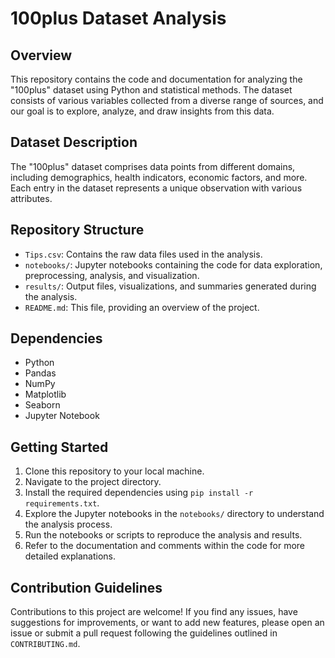 # 100plus Dataset Analysis

## Overview
This repository contains the code and documentation for analyzing the "100plus" dataset using Python and statistical methods. The dataset consists of various variables collected from a diverse range of sources, and our goal is to explore, analyze, and draw insights from this data.

## Dataset Description
The "100plus" dataset comprises data points from different domains, including demographics, health indicators, economic factors, and more. Each entry in the dataset represents a unique observation with various attributes.

## Repository Structure
- `Tips.csv`: Contains the raw data files used in the analysis.
- `notebooks/`: Jupyter notebooks containing the code for data exploration, preprocessing, analysis, and visualization.
- `results/`: Output files, visualizations, and summaries generated during the analysis.
- `README.md`: This file, providing an overview of the project.

## Dependencies
- Python
- Pandas
- NumPy
- Matplotlib
- Seaborn
- Jupyter Notebook

## Getting Started
1. Clone this repository to your local machine.
2. Navigate to the project directory.
3. Install the required dependencies using `pip install -r requirements.txt`.
4. Explore the Jupyter notebooks in the `notebooks/` directory to understand the analysis process.
5. Run the notebooks or scripts to reproduce the analysis and results.
6. Refer to the documentation and comments within the code for more detailed explanations.

## Contribution Guidelines
Contributions to this project are welcome! If you find any issues, have suggestions for improvements, or want to add new features, please open an issue or submit a pull request following the guidelines outlined in `CONTRIBUTING.md`.


